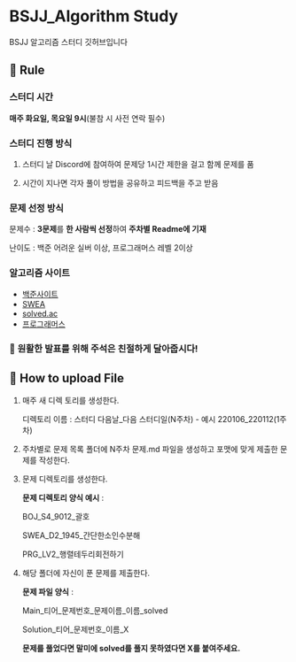 # BSJJ_Algorithm Study  

BSJJ 알고리즘 스터디 깃허브입니다



📝 Rule
---



### 스터디 시간   

**매주 화요일, 목요일 9시**(불참 시 사전 연락 필수)

### 스터디 진행 방식

1. 스터디 날 Discord에 참여하여 문제당 1시간 제한을 걸고 함께 문제를 품

2. 시간이 지나면 각자 풀이 방법을 공유하고 피드백을 주고 받음

### 문제 선정 방식    

문제수 : **3문제**를 **한 사람씩 선정**하여 **주차별 Readme에 기재**

난이도 : 백준 어려운 실버 이상, 프로그래머스 레벨 2이상



### 알고리즘 사이트    

* [백준사이트](https://www.acmicpc.net/)
* [SWEA](https://swexpertacademy.com/main/main.do)
* [solved.ac](https://solved.ac/)
* [프로그래머스](https://programmers.co.kr/learn/challenges?tab=all_challenges)   



###  📌 **원활한 발표를 위해 주석은 친절하게 달아줍시다!**



## 💾 How to upload File
1. 매주 새 디렉 토리를 생성한다. 

   디렉토리 이름 : 스터디 다음날_다음 스터디일(N주차) - 예시 220106_220112(1주차) 


2. 주차별로 문제 목록 폴더에 N주차 문제.md 파일을 생성하고 포맷에 맞게 제출한 문제를 작성한다.


3. 문제 디렉토리를 생성한다.

   **문제 디렉토리 양식 예시** :

   BOJ_S4_9012_괄호

   SWEA_D2_1945_간단한소인수분해

   PRG_LV2_행렬테두리회전하기

   

4. 해당 폴더에 자신이 푼 문제를 제출한다.

   **문제 파일 양식** : 

   Main_티어_문제번호_문제이름_이름_solved

   Solution_티어_문제번호_이름_X

   **문제를 풀었다면 말미에 solved를 풀지 못하였다면 X를 붙여주세요.**


